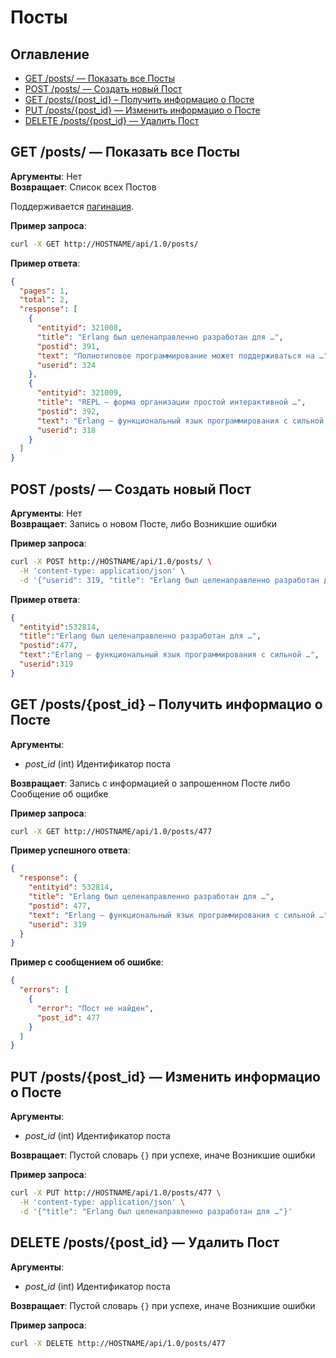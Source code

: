 # Посты

Оглавление
----------

* [GET /posts/ — Показать все Посты](#get-posts--Показать-все-Посты)
* [POST /posts/ — Создать новый Пост](#post-posts--Создать-новый-Пост)
* [GET /posts/{post_id} – Получить информацио о Посте](#get-postspost_id--Получить-информацио-о-Посте)
* [PUT /posts/{post_id} — Изменить информацио о Посте](#put-postspost_id--Изменить-информацио-о-Посте)
* [DELETE /posts/{post_id} — Удалить Пост](#delete-postspost_id--Удалить-Пост)

## GET /posts/ — Показать все Посты
**Аргументы**: Нет  
**Возвращает**: Список всех Постов

Поддерживается [пагинация](./OPTIONS.md#Пагинация).

**Пример запроса**:
```bash
curl -X GET http://HOSTNAME/api/1.0/posts/
```

**Пример ответа**:
```json
{
  "pages": 1,
  "total": 2,
  "response": [
    {
      "entityid": 321008,
      "title": "Erlang был целенаправленно разработан для …",
      "postid": 391,
      "text": "Полнотиповое программирование может поддерживаться на …",
      "userid": 324
    },
    {
      "entityid": 321009,
      "title": "REPL — форма организации простой интерактивной …",
      "postid": 392,
      "text": "Erlang — функциональный язык программирования с сильной …",
      "userid": 318
    }
  ]
}
```

## POST /posts/ — Создать новый Пост
**Аргументы**: Нет  
**Возвращает**: Запись о новом Посте, либо Возникшие ошибки

**Пример запроса**:
```bash
curl -X POST http://HOSTNAME/api/1.0/posts/ \
  -H 'content-type: application/json' \
  -d '{"userid": 319, "title": "Erlang был целенаправленно разработан для …", "text": "Erlang — функциональный язык программирования с сильной …"}'
```
**Пример ответа**:
```json
{
  "entityid":532814,
  "title":"Erlang был целенаправленно разработан для …",
  "postid":477,
  "text":"Erlang — функциональный язык программирования с сильной …",
  "userid":319
}
```

## GET /posts/{post_id} – Получить информацио о Посте
**Аргументы**: 
- *post_id* (int) Идентификатор поста  

**Возвращает**: Запись с информацией о запрошенном Посте либо Сообщение об ощибке

**Пример запроса**:
```bash
curl -X GET http://HOSTNAME/api/1.0/posts/477
```
**Пример успешного ответа**:
```json
{
  "response": {
    "entityid": 532814,
    "title": "Erlang был целенаправленно разработан для …",
    "postid": 477,
    "text": "Erlang — функциональный язык программирования с сильной …",
    "userid": 319
  }
}
```
**Пример с сообщением об ошибке**:
```json
{
  "errors": [
    {
      "error": "Пост не найден",
      "post_id": 477
    }
  ]
}
```

## PUT /posts/{post_id} — Изменить информацио о Посте
**Аргументы**: 
- *post_id* (int) Идентификатор поста  

**Возвращает**:  Пустой словарь `{}` при успехе, иначе Возникшие ошибки

**Пример запроса**:
```bash
curl -X PUT http://HOSTNAME/api/1.0/posts/477 \
  -H 'content-type: application/json' \
  -d '{"title": "Erlang был целенаправленно разработан для …"}'
```

## DELETE /posts/{post_id} — Удалить Пост
**Аргументы**: 
- *post_id* (int) Идентификатор поста

**Возвращает**:  Пустой словарь `{}` при успехе, иначе Возникшие ошибки

**Пример запроса**:
```bash
curl -X DELETE http://HOSTNAME/api/1.0/posts/477
```
